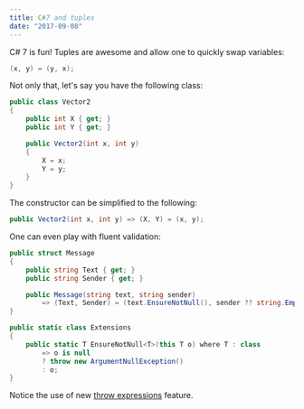 ```yaml
---
title: C#7 and tuples
date: "2017-09-08"
---
```


C# 7 is fun! Tuples are awesome and allow one to quickly swap variables:

```csharp
(x, y) = (y, x);
```

Not only that, let's say you have the following class:

```csharp
public class Vector2
{
    public int X { get; }
    public int Y { get; }

    public Vector2(int x, int y)
    {
        X = x;
        Y = y;
    }
}
```

The constructor can be simplified to the following:

```csharp
public Vector2(int x, int y) => (X, Y) = (x, y);
```

One can even play with fluent validation:

```csharp
public struct Message
{
    public string Text { get; }
    public string Sender { get; }

    public Message(string text, string sender)
        => (Text, Sender) = (text.EnsureNotNull(), sender ?? string.Empty);
}

public static class Extensions
{
    public static T EnsureNotNull<T>(this T o) where T : class
        => o is null
        ? throw new ArgumentNullException()
        : o;
}
```

Notice the use of new [throw expressions](https://docs.microsoft.com/en-us/dotnet/csharp/whats-new/csharp-7#throw-expressions) feature.
